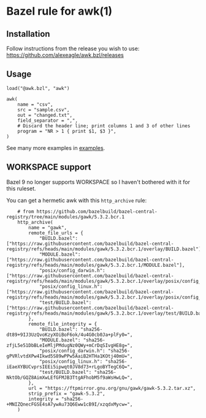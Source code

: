 # Bazel rule for awk(1)

## Installation

Follow instructions from the release you wish to use:
<https://github.com/alexeagle/awk.bzl/releases>

## Usage

```
load("@awk.bzl", "awk")

awk(
    name = "csv",
    src = "sample.csv",
    out = "changed.txt",
    field_separator = ",",
    # Discard the header line; print columns 1 and 3 of other lines
    program = "NR > 1 { print $1, $3 }",
)
```

See many more examples in [examples](./examples/BUILD).

## WORKSPACE support

Bazel 9 no longer supports WORKSPACE so I haven't bothered with it for this ruleset.

You can get a hermetic awk with this `http_archive` rule:

```
    # from https://github.com/bazelbuild/bazel-central-registry/tree/main/modules/gawk/5.3.2.bcr.1
    http_archive(
        name = "gawk",
        remote_file_urls = {
            "BUILD.bazel": ["https://raw.githubusercontent.com/bazelbuild/bazel-central-registry/refs/heads/main/modules/gawk/5.3.2.bcr.1/overlay/BUILD.bazel"],
            "MODULE.bazel": ["https://raw.githubusercontent.com/bazelbuild/bazel-central-registry/refs/heads/main/modules/gawk/5.3.2.bcr.1/MODULE.bazel"],
            "posix/config_darwin.h": ["https://raw.githubusercontent.com/bazelbuild/bazel-central-registry/refs/heads/main/modules/gawk/5.3.2.bcr.1/overlay/posix/config_darwin.h"],
            "posix/config_linux.h": ["https://raw.githubusercontent.com/bazelbuild/bazel-central-registry/refs/heads/main/modules/gawk/5.3.2.bcr.1/overlay/posix/config_linux.h"],
            "test/BUILD.bazel": ["https://raw.githubusercontent.com/bazelbuild/bazel-central-registry/refs/heads/main/modules/gawk/5.3.2.bcr.1/overlay/test/BUILD.bazel"],
        },
        remote_file_integrity = {
            "BUILD.bazel": "sha256-dt89+9IJ3UzQvoKzyXOiBoF6ok/4u4G0cb0Ja+plFy0=",
            "MODULE.bazel": "sha256-zfjL5e51DbBLeIeMljPMdugNz0QWy+mCrDqSIvgHE8g=",
            "posix/config_darwin.h": "sha256-gPVRlvtdXPw4Ikwd5S89wPPw5AaiB2HTHa1KOtj40mU=",
            "posix/config_linux.h": "sha256-iEaeXYBUCvprsIEEi5ipwqt0JV8d73+rLgoBYTegC6Q=",
            "test/BUILD.bazel": "sha256-NktOb/GQZ8AimXwLEfGFMJB3TtgAFhobM5f9aWsHwLQ=",
        },
        url = "https://ftpmirror.gnu.org/gnu/gawk/gawk-5.3.2.tar.xz",
        strip_prefix = "gawk-5.3.2",
        integrity = "sha256-+MNIZQnecFGSE4sA7ywAu73Q6Eww1cB9I/xzqdxMycw=",
    )
```
